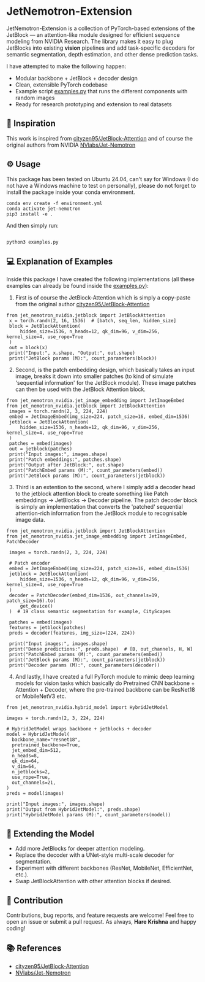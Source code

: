 # JetNemotron-Extension

JetNemotron-Extension is a collection of PyTorch-based extensions of the JetBlock — an attention-like module designed for efficient sequence modeling from NVIDIA Research.
The library makes it easy to plug JetBlocks into existing **vision** pipelines and add task-specific decoders for semantic segmentation, depth estimation, and other dense prediction tasks.

I have attempted to make the following happen:

- Modular backbone + JetBlock + decoder design
- Clean, extensible PyTorch codebase
- Example script [examples.py](examples.py) that runs the different components with random images
- Ready for research prototyping and extension to real datasets

## 🌟 Inspiration

This work is inspired from [cityzen95/JetBlock-Attention](https://github.com/cityzen95/JetBlock-Attention/) and of course the original authors from NVIDIA [NVlabs/Jet-Nemotron](https://github.com/NVlabs/Jet-Nemotron)

## ⚙️ Usage
This package has been tested on Ubuntu 24.04, can't say for Windows (I do not have a Windows machine to test on personally), please do not forget to install the package inside your conda environment.
```
conda env create -f environment.yml
conda activate jet-nemotron
pip3 install -e .
```
And then simply run:
```

python3 examples.py
```
## 💻 Explanation of Examples
Inside this package I have created the following implementations (all these examples can already be found inside the [examples.py](examples.py)):

1. First is of course the JetBlock-Attention which is simply a copy-paste from the original author [cityzen95/JetBlock-Attention](https://github.com/cityzen95/JetBlock-Attention/)
```
from jet_nemotron_nvidia.jetblock import JetBlockAttention
 x = torch.randn(2, 16, 1536)  # [batch, seq_len, hidden_size]
 block = JetBlockAttention(
     hidden_size=1536, n_heads=12, qk_dim=96, v_dim=256, kernel_size=4, use_rope=True
 )
 out = block(x)
 print("Input:", x.shape, "Output:", out.shape)
 print("JetBlock params (M):", count_parameters(block))
```
2. Second, is the patch embedding design, which basically takes an input image, breaks it down into smaller patches (to kind of simulate 'sequential information' for the JetBlock module). These image patches can then be used with the JetBlock Attention block.

```
from jet_nemotron_nvidia.jet_image_embedding import JetImageEmbed
from jet_nemotron_nvidia.jetblock import JetBlockAttention
 images = torch.randn(2, 3, 224, 224)
 embed = JetImageEmbed(img_size=224, patch_size=16, embed_dim=1536)
 jetblock = JetBlockAttention(
     hidden_size=1536, n_heads=12, qk_dim=96, v_dim=256, kernel_size=4, use_rope=True
 )
 patches = embed(images)
 out = jetblock(patches)
 print("Input images:", images.shape)
 print("Patch embeddings:", patches.shape)
 print("Output after JetBlock:", out.shape)
 print("PatchEmbed params (M):", count_parameters(embed))
 print("JetBlock params (M):", count_parameters(jetblock))
```

3. Third is an extention to the second, where I simply add a decoder head to the jetblock attention block to create something like Patch embeddings -> JetBlocks -> Decoder pipeline. The patch decoder block is simply an implementation that converts the 'patched' sequential attention-rich information from the JetBlock module to recognisable image data.

```
from jet_nemotron_nvidia.jetblock import JetBlockAttention
from jet_nemotron_nvidia.jet_image_embedding import JetImageEmbed, PatchDecoder

 images = torch.randn(2, 3, 224, 224)

 # Patch encoder
 embed = JetImageEmbed(img_size=224, patch_size=16, embed_dim=1536)
 jetblock = JetBlockAttention(
     hidden_size=1536, n_heads=12, qk_dim=96, v_dim=256, kernel_size=4, use_rope=True
 )
 decoder = PatchDecoder(embed_dim=1536, out_channels=19, patch_size=16).to(
     get_device()
 )  # 19 class semantic segmentation for example, CityScapes

 patches = embed(images)
 features = jetblock(patches)
 preds = decoder(features, img_size=(224, 224))

 print("Input images:", images.shape)
 print("Dense predictions:", preds.shape)  # [B, out_channels, H, W]
 print("PatchEmbed params (M):", count_parameters(embed))
 print("JetBlock params (M):", count_parameters(jetblock))
 print("Decoder params (M):", count_parameters(decoder))

```

4. And lastly, I have created a full PyTorch module to mimic deep learning models for vision tasks which basically do Pretrained CNN backbone + Attention + Decoder, where the pre-trained backbone can be ResNet18 or MobileNetV3 etc.

```
from jet_nemotron_nvidia.hybrid_model import HybridJetModel

images = torch.randn(2, 3, 224, 224)

# HybridJetModel wraps backbone + jetblocks + decoder
model = HybridJetModel(
  backbone_name="resnet18",
  pretrained_backbone=True,
  jet_embed_dim=512,
  n_heads=8,
  qk_dim=64,
  v_dim=64,
  n_jetblocks=2,
  use_rope=True,
  out_channels=21,
)
preds = model(images)

print("Input images:", images.shape)
print("Output from HybridJetModel:", preds.shape)
print("HybridJetModel params (M):", count_parameters(model))

```

## 🧩 Extending the Model

- Add more JetBlocks for deeper attention modeling.
- Replace the decoder with a UNet-style multi-scale decoder for segmentation.
- Experiment with different backbones (ResNet, MobileNet, EfficientNet, etc.).
- Swap JetBlockAttention with other attention blocks if desired.


## 🤝 Contribution

Contributions, bug reports, and feature requests are welcome!
Feel free to open an issue or submit a pull request.
As always, **Hare Krishna** and happy coding!

## 📚 References
- [cityzen95/JetBlock-Attention](https://github.com/cityzen95/JetBlock-Attention/)
- [NVlabs/Jet-Nemotron](https://github.com/NVlabs/Jet-Nemotron)